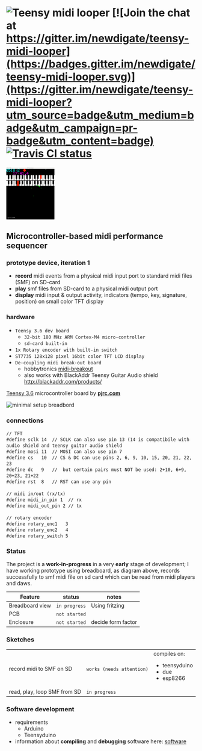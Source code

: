 # ![Teensy midi looper](https://raw.githubusercontent.com/newdigate/teensy-midi-looper/master/logo.svg?sanitize=true "Teensy midi looper") [![Join the chat at https://gitter.im/newdigate/teensy-midi-looper](https://badges.gitter.im/newdigate/teensy-midi-looper.svg)](https://gitter.im/newdigate/teensy-midi-looper?utm_source=badge&utm_medium=badge&utm_campaign=pr-badge&utm_content=badge) [![Travis CI status](https://travis-ci.org/newdigate/teensy-midi-looper.svg?branch=master)](https://travis-ci.org/newdigate/teensy-midi-looper)

<img src="Software/docs/images/teensy-midi-looper-emulation2.gif" width="128px"/>

## Microcontroller-based midi performance sequencer

### prototype device, iteration 1
* **record** midi events from a physical midi input port to standard midi files (SMF) on SD-card
* **play** smf files from SD-card to a physical midi output port
* **display** midi input & output activity, indicators (tempo, key, signature, position) on small color TFT display 
### hardware 
* ```Teensy 3.6 dev board```
  * ```32-bit 180 MHz ARM Cortex-M4 micro-controller```
  * ```sd-card built-in```
* ```1x Rotary encoder with built-in switch```
* ```ST7735 128x128 pixel 16bit color TFT LCD display```
* ```De-coupling midi break-out board```
  * hobbytronics [midi-breakout](http://www.hobbytronics.co.uk/midi-breakout "midi-breakout")
  * also works with BlackAddr Teensy Guitar Audio shield http://blackaddr.com/products/

[Teensy 3.6](https://www.pjrc.com/store/teensy36.html "Teensy 3.6") microcontroller board by **[pjrc.com](https://www.pjrc.com "pjrc.com")**  

<img src="https://raw.githubusercontent.com/newdigate/teensy-midi-looper/master/Hardware/png/Breadboard.layout.png" width="500px" title="minimal setup breadbord"/>

### connections
```
// TFT
#define sclk 14  // SCLK can also use pin 13 (14 is compatibile with audio shield and teensy guitar audio shield
#define mosi 11  // MOSI can also use pin 7
#define cs   10  // CS & DC can use pins 2, 6, 9, 10, 15, 20, 21, 22, 23
#define dc   9   //  but certain pairs must NOT be used: 2+10, 6+9, 20+23, 21+22
#define rst  8   // RST can use any pin

// midi in/out (rx/tx)
#define midi_in_pin 1  // rx  
#define midi_out_pin 2 // tx

// rotary encoder
#define rotary_enc1   3   
#define rotary_enc2   4   
#define rotary_switch 5   
```


### Status
The project is a **work-in-progress** in a very **early** stage of development; I have working prototype using breadboard, as diagram above, records successfully to smf midi file on sd card which can be read from midi players and daws.

| Feature       | status | notes         |
| ------------- |-------------| -------------|
| Breadboard view | ```in progress``` | Using fritzing |
| PCB | ```not started```| |
| Enclosure | ```not started```| decide form factor | 

### Sketches
|        |  |          |
| ------------- |-------------| -------------|
| record midi to SMF on SD | ```works (needs attention)``` | compiles on:<ul><li>teensyduino</li><li>due</li><li>esp8266</li></ul> |
| read, play, loop SMF from SD | ```in progress``` |  |

### Software development
 * requirements
   * Arduino
   * Teensyduino
 * information about **compiling** and **debugging** software here: [software](Software)
